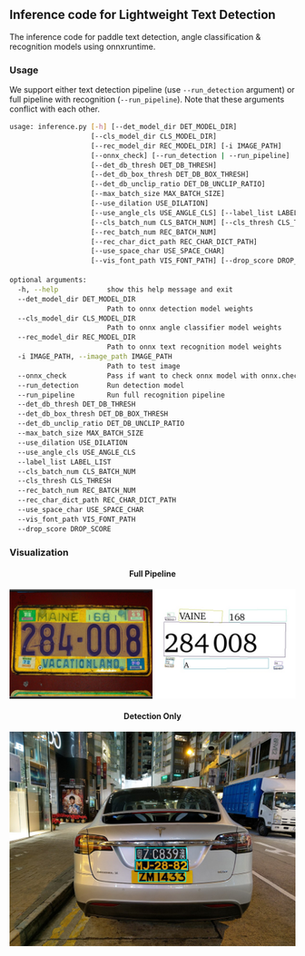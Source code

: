 ## Inference code for Lightweight Text Detection 

The inference code for paddle text detection, angle classification & recognition models using onnxruntime.

### Usage
We support either text detection pipeline (use `--run_detection` argument) or full pipeline with recognition (`--run_pipeline`). Note that these arguments conflict with each other.
```bash
usage: inference.py [-h] [--det_model_dir DET_MODEL_DIR]
                    [--cls_model_dir CLS_MODEL_DIR]
                    [--rec_model_dir REC_MODEL_DIR] [-i IMAGE_PATH]
                    [--onnx_check] [--run_detection | --run_pipeline]
                    [--det_db_thresh DET_DB_THRESH]
                    [--det_db_box_thresh DET_DB_BOX_THRESH]
                    [--det_db_unclip_ratio DET_DB_UNCLIP_RATIO]
                    [--max_batch_size MAX_BATCH_SIZE]
                    [--use_dilation USE_DILATION]
                    [--use_angle_cls USE_ANGLE_CLS] [--label_list LABEL_LIST]
                    [--cls_batch_num CLS_BATCH_NUM] [--cls_thresh CLS_THRESH]
                    [--rec_batch_num REC_BATCH_NUM]
                    [--rec_char_dict_path REC_CHAR_DICT_PATH]
                    [--use_space_char USE_SPACE_CHAR]
                    [--vis_font_path VIS_FONT_PATH] [--drop_score DROP_SCORE]

optional arguments:
  -h, --help            show this help message and exit
  --det_model_dir DET_MODEL_DIR
                        Path to onnx detection model weights
  --cls_model_dir CLS_MODEL_DIR
                        Path to onnx angle classifier model weights
  --rec_model_dir REC_MODEL_DIR
                        Path to onnx text recognition model weights
  -i IMAGE_PATH, --image_path IMAGE_PATH
                        Path to test image
  --onnx_check          Pass if want to check onnx model with onnx.checker
  --run_detection       Run detection model
  --run_pipeline        Run full recognition pipeline
  --det_db_thresh DET_DB_THRESH
  --det_db_box_thresh DET_DB_BOX_THRESH
  --det_db_unclip_ratio DET_DB_UNCLIP_RATIO
  --max_batch_size MAX_BATCH_SIZE
  --use_dilation USE_DILATION
  --use_angle_cls USE_ANGLE_CLS
  --label_list LABEL_LIST
  --cls_batch_num CLS_BATCH_NUM
  --cls_thresh CLS_THRESH
  --rec_batch_num REC_BATCH_NUM
  --rec_char_dict_path REC_CHAR_DICT_PATH
  --use_space_char USE_SPACE_CHAR
  --vis_font_path VIS_FONT_PATH
  --drop_score DROP_SCORE
```

### Visualization 

<div align="center">
    <h4> Full Pipeline </h4>
    <img src="images/results/test1.jpg" width="800">
    <h4> Detection Only </h4>
    <img src="images/results/test2.png" width="800">
</div>